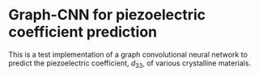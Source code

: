 # Graph-CNN for piezoelectric coefficient prediction

This is a test implementation of a graph convolutional neural network to predict the piezoelectric coefficient, $d_{33}$, of various crystalline materials. 
